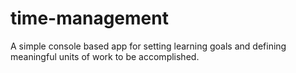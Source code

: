 # time-management
A simple console based app for setting learning goals and defining meaningful units of work to be accomplished.
